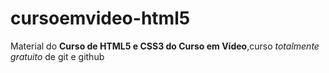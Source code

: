 # cursoemvideo-html5
 Material do **Curso de HTML5 e CSS3 do Curso em Vídeo**,curso *totalmente gratuito* de git e github
